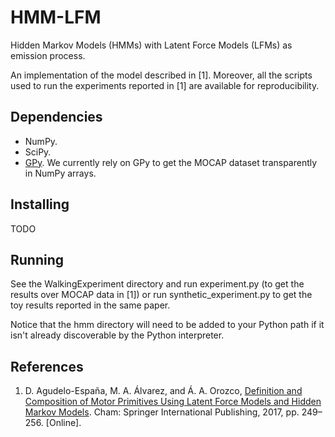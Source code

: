 # HMM-LFM
Hidden Markov Models (HMMs) with Latent Force Models (LFMs) as emission process.

An implementation of the model described in [1]. Moreover, all the scripts used to run the experiments reported in [1] are available for reproducibility.

## Dependencies ##
* NumPy.
* SciPy.
* [GPy](https://github.com/SheffieldML/GPy). We currently rely on GPy to get the MOCAP dataset transparently in NumPy arrays.

## Installing ##
TODO

## Running ##

See the WalkingExperiment directory and run experiment.py (to get the results over MOCAP data in [1]) or run synthetic_experiment.py to get the toy results reported in the same paper.

Notice that the hmm directory will need to be added to your Python path if it isn't already discoverable by the Python interpreter.

## References ##
1. D. Agudelo-España, M. A. Álvarez, and Á. A. Orozco, [Definition and Composition of Motor Primitives Using Latent Force Models and Hidden Markov Models](http://dx.doi.org/10.1007/978-3-319-52277-7_31). Cham: Springer International Publishing, 2017, pp. 249–256. [Online].
